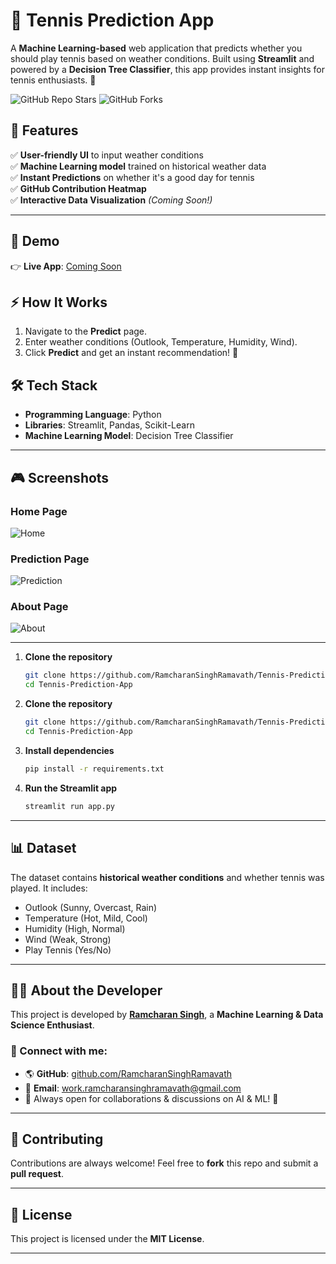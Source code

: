 # 🎾 Tennis Prediction App  

A **Machine Learning-based** web application that predicts whether you should play tennis based on weather conditions. Built using **Streamlit** and powered by a **Decision Tree Classifier**, this app provides instant insights for tennis enthusiasts. 🚀  

![GitHub Repo Stars](https://img.shields.io/github/stars/RamcharanSinghRamavath/Tennis-Prediction-App?style=social)
![GitHub Forks](https://img.shields.io/github/forks/RamcharanSinghRamavath/Tennis-Prediction-App?style=social)

## 📌 Features  
✅ **User-friendly UI** to input weather conditions  
✅ **Machine Learning model** trained on historical weather data  
✅ **Instant Predictions** on whether it's a good day for tennis  
✅ **GitHub Contribution Heatmap**  
✅ **Interactive Data Visualization** *(Coming Soon!)*  

---

## 🚀 Demo  
👉 **Live App**: [Coming Soon](#)

## ⚡ How It Works  
1. Navigate to the **Predict** page.  
2. Enter weather conditions (Outlook, Temperature, Humidity, Wind).  
3. Click **Predict** and get an instant recommendation! 🎾  

## 🛠️ Tech Stack  
- **Programming Language**: Python  
- **Libraries**: Streamlit, Pandas, Scikit-Learn  
- **Machine Learning Model**: Decision Tree Classifier  

---

## 🎮 Screenshots  

### Home Page  
![Home](https://github.com/RamcharanSinghRamavath/Tennis-Prediction-App/blob/main/screenshots/home.png)  

### Prediction Page  
![Prediction](https://github.com/RamcharanSinghRamavath/Tennis-Prediction-App/blob/main/screenshots/prediction.png)  

### About Page  
![About](https://github.com/RamcharanSinghRamavath/Tennis-Prediction-App/blob/main/screenshots/about.png)  

---

1. **Clone the repository**  
   ```bash
   git clone https://github.com/RamcharanSinghRamavath/Tennis-Prediction-App.git
   cd Tennis-Prediction-App


1. **Clone the repository**  
   ```bash
   git clone https://github.com/RamcharanSinghRamavath/Tennis-Prediction-App.git
   cd Tennis-Prediction-App

2. **Install dependencies**  
   ```bash
   pip install -r requirements.txt
   ```
3. **Run the Streamlit app**  
   ```bash
   streamlit run app.py
   ```

---

## 📊 Dataset  
The dataset contains **historical weather conditions** and whether tennis was played. It includes:  
- Outlook (Sunny, Overcast, Rain)  
- Temperature (Hot, Mild, Cool)  
- Humidity (High, Normal)  
- Wind (Weak, Strong)  
- Play Tennis (Yes/No)  

---

## 👨‍💻 About the Developer  
This project is developed by **[Ramcharan Singh](https://github.com/RamcharanSinghRamavath)**, a **Machine Learning & Data Science Enthusiast**.  

### 🔗 Connect with me:  
- 🌎 **GitHub**: [github.com/RamcharanSinghRamavath](https://github.com/RamcharanSinghRamavath)  
- 📧 **Email**: work.ramcharansinghramavath@gmail.com  
- 📢 Always open for collaborations & discussions on AI & ML! 🚀  

---

## 🤝 Contributing  
Contributions are always welcome! Feel free to **fork** this repo and submit a **pull request**.  

---

## 📜 License  
This project is licensed under the **MIT License**.  


---
